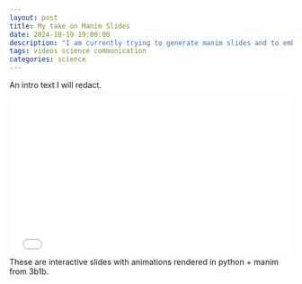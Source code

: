 ```yaml
---
layout: post
title: My take on Manim Slides
date: 2024-10-19 19:00:00
description: "I am currently trying to generate manim slides and to embed them in an Iframe for website rendering."
tags: videos science communication
categories: science
---
```


An intro text I will redact.

<div class="row mt-5">
    <div class="col-sm mt-3 mt-md-0">
        <div style="position:relative; padding-bottom:56.25%;">
            <iframe
                class="img-fluid rounded z-depth-2"
                style="width:100%; height:100%; position:absolute; left:0; top:0;"
                frameborder="0"
                allowfullscreen
                allow="autoplay"
                src="/assets/html/iframe.html">
            </iframe>
        </div>
    </div>
</div>

<div class="caption">
    These are interactive slides with animations rendered in python + manim from 3b1b.
</div>